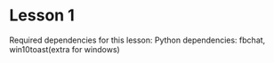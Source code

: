 # Lesson 1

Required dependencies for this lesson:
Python dependencies: fbchat, win10toast(extra for windows)


